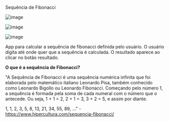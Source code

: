 Sequência de Fibonacci



![image](https://user-images.githubusercontent.com/78871436/119277916-ac2f5a00-bbf8-11eb-87bb-612f90b07f72.png)

![image](https://user-images.githubusercontent.com/78871436/119277219-be0efe00-bbf4-11eb-8c41-c1a8ce9e1e07.png)

![image](https://user-images.githubusercontent.com/78871436/119277997-0e885a80-bbf9-11eb-9185-8ebf2da16811.png)
 
App para calcular a sequência de fibonacci definida pelo usuário.
O usuário digita até onde quer que a sequência é calculada. O resultado aparece ao clicar no botão resultado.

**O que é a sequência de Fibonacci?**

"A Sequência de Fibonacci é uma sequência numérica infinita que foi elaborada pelo matemático italiano Leonardo Pisa, também conhecido como Leonardo Bigollo ou Leonardo Fibonacci. Começando pelo número 1, a sequência é formada pela soma de cada numeral com o número que o antecede. Ou seja, 1 + 1 = 2, 2 + 1 = 3, 3 + 2 = 5, e assim por diante.

1, 1, 2, 3, 5, 8, 13, 21, 34, 55, 89, ..." - https://www.hipercultura.com/sequencia-fibonacci/

